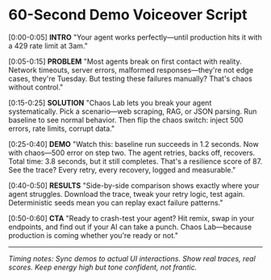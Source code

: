 # 60-Second Demo Voiceover Script

[0:00-0:05] **INTRO**
"Your agent works perfectly—until production hits it with a 429 rate limit at 3am."

[0:05-0:15] **PROBLEM**
"Most agents break on first contact with reality. Network timeouts, server errors, malformed responses—they're not edge cases, they're Tuesday. But testing these failures manually? That's chaos without control."

[0:15-0:25] **SOLUTION**
"Chaos Lab lets you break your agent systematically. Pick a scenario—web scraping, RAG, or JSON parsing. Run baseline to see normal behavior. Then flip the chaos switch: inject 500 errors, rate limits, corrupt data."

[0:25-0:40] **DEMO**
"Watch this: baseline run succeeds in 1.2 seconds. Now with chaos—500 error on step two. The agent retries, backs off, recovers. Total time: 3.8 seconds, but it still completes. That's a resilience score of 87. See the trace? Every retry, every recovery, logged and measurable."

[0:40-0:50] **RESULTS**
"Side-by-side comparison shows exactly where your agent struggles. Download the trace, tweak your retry logic, test again. Deterministic seeds mean you can replay exact failure patterns."

[0:50-0:60] **CTA**
"Ready to crash-test your agent? Hit remix, swap in your endpoints, and find out if your AI can take a punch. Chaos Lab—because production is coming whether you're ready or not."

---
*Timing notes: Sync demos to actual UI interactions. Show real traces, real scores. Keep energy high but tone confident, not frantic.*
